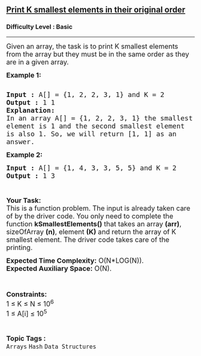 <h2><a href="https://practice.geeksforgeeks.org/problems/print-k-smallest-elements-in-their-original-order5407/1?utm_source=geeksforgeeks&utm_medium=ml_article_practice_tab&utm_campaign=article_practice_tab">Print K smallest elements in their original order</a></h2><h3>Difficulty Level : Basic</h3><hr><div class="problems_problem_content__Xm_eO"><p><span style="font-size:18px">Given an array, the task is to print K smallest elements from the array but they must be in the same order as they are in a given array.</span></p>

<p><span style="font-size:18px"><strong>Example 1:</strong></span><br>
&nbsp;</p>

<pre><span style="font-size:18px"><strong>Input :</strong> A[] = {1, 2, 2, 3, 1} and K = 2
<strong>Output :</strong> 1 1
<strong>Explanation:</strong>
In an array A[] = {1, 2, 2, 3, 1} the smallest
element is 1 and the second smallest element 
is also 1. So, we will return [1, 1] as an 
answer.</span></pre>

<p><span style="font-size:18px"><strong>Example 2:</strong></span></p>

<pre><span style="font-size:18px"><strong>Input :</strong> A[] = {1, 4, 3, 3, 5, 5} and K = 2<strong>
Output :</strong> 1 3</span></pre>

<p>&nbsp;</p>

<p><span style="font-size:18px"><strong>Your Task:</strong><br>
This is a function problem. The input is already taken care of by the driver code. You only need to complete the function <strong>kSmallestElements()</strong> that takes an array <strong>(arr)</strong>, sizeOfArray <strong>(n)</strong>, element <strong>(K)</strong>&nbsp;and return the array of K smallest element. The driver code takes care of the printing.</span></p>

<p><span style="font-size:18px"><strong>Expected Time Complexity:</strong>&nbsp;O(N*LOG(N)).<br>
<strong>Expected Auxiliary Space:</strong>&nbsp;O(N).</span><br>
<br>
&nbsp;</p>

<p><span style="font-size:18px"><strong>Constraints:</strong><br>
1 ≤ K ≤ N ≤ 10<sup>6</sup><br>
1 ≤ A[i] ≤ 10<sup>5</sup></span></p>
</div><br><p><span style=font-size:18px><strong>Topic Tags : </strong><br><code>Arrays</code>&nbsp;<code>Hash</code>&nbsp;<code>Data Structures</code>&nbsp;